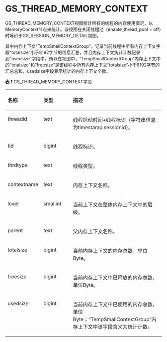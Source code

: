 # GS\_THREAD\_MEMORY\_CONTEXT<a name="ZH-CN_TOPIC_0289900729"></a>

GS\_THREAD\_MEMORY\_CONTEXT视图统计所有的线程的内存使用情况，以MemoryContext节点来统计。该视图在关闭线程池（enable\_thread\_pool = off）时等价于GS\_SESSION\_MEMORY\_DETAIL视图。

其中内存上下文“TempSmallContextGroup”，记录当前线程中所有内存上下文字段“totalsize”小于8192字节的信息汇总，并且内存上下文统计计数记录到“usedsize”字段中。所以在视图中，“TempSmallContextGroup”内存上下文中的“totalsize”和“freesize”是该线程中所有内存上下文“totalsize”小于8192字节的汇总总和，usedsize字段表示统计的内存上下文个数。

**表 1**  GS\_THREAD\_MEMORY\_CONTEXT字段

<a name="zh-cn_topic_0283137545_zh-cn_topic_0237122511_zh-cn_topic_0059778760_td16c4d9490d3429bb7924dc70121414a"></a>
<table><thead align="left"><tr id="zh-cn_topic_0283137545_zh-cn_topic_0237122511_zh-cn_topic_0059778760_rc61f4f57499841bb9a68d858b72c8c54"><th class="cellrowborder" valign="top" width="22.8%" id="mcps1.2.4.1.1"><p id="zh-cn_topic_0283137545_zh-cn_topic_0237122511_zh-cn_topic_0059778760_a220d97f0527149ce80b68e31b779b847"><a name="zh-cn_topic_0283137545_zh-cn_topic_0237122511_zh-cn_topic_0059778760_a220d97f0527149ce80b68e31b779b847"></a><a name="zh-cn_topic_0283137545_zh-cn_topic_0237122511_zh-cn_topic_0059778760_a220d97f0527149ce80b68e31b779b847"></a>名称</p>
</th>
<th class="cellrowborder" valign="top" width="18.86%" id="mcps1.2.4.1.2"><p id="zh-cn_topic_0283137545_zh-cn_topic_0237122511_zh-cn_topic_0059778760_a346303cc8f9d439197ef0f38f89488ab"><a name="zh-cn_topic_0283137545_zh-cn_topic_0237122511_zh-cn_topic_0059778760_a346303cc8f9d439197ef0f38f89488ab"></a><a name="zh-cn_topic_0283137545_zh-cn_topic_0237122511_zh-cn_topic_0059778760_a346303cc8f9d439197ef0f38f89488ab"></a>类型</p>
</th>
<th class="cellrowborder" valign="top" width="58.34%" id="mcps1.2.4.1.3"><p id="zh-cn_topic_0283137545_zh-cn_topic_0237122511_zh-cn_topic_0059778760_a0a84722b14484b05b1df15bf5dd61177"><a name="zh-cn_topic_0283137545_zh-cn_topic_0237122511_zh-cn_topic_0059778760_a0a84722b14484b05b1df15bf5dd61177"></a><a name="zh-cn_topic_0283137545_zh-cn_topic_0237122511_zh-cn_topic_0059778760_a0a84722b14484b05b1df15bf5dd61177"></a>描述</p>
</th>
</tr>
</thead>
<tbody><tr id="zh-cn_topic_0283137545_zh-cn_topic_0237122511_zh-cn_topic_0059778760_r914d559fd7df49649c793cbd9e8cf04b"><td class="cellrowborder" valign="top" width="22.8%" headers="mcps1.2.4.1.1 "><p id="zh-cn_topic_0283137545_zh-cn_topic_0237122511_p84771312518"><a name="zh-cn_topic_0283137545_zh-cn_topic_0237122511_p84771312518"></a><a name="zh-cn_topic_0283137545_zh-cn_topic_0237122511_p84771312518"></a>threadid</p>
</td>
<td class="cellrowborder" valign="top" width="18.86%" headers="mcps1.2.4.1.2 "><p id="zh-cn_topic_0283137545_zh-cn_topic_0237122511_p194701375112"><a name="zh-cn_topic_0283137545_zh-cn_topic_0237122511_p194701375112"></a><a name="zh-cn_topic_0283137545_zh-cn_topic_0237122511_p194701375112"></a>text</p>
</td>
<td class="cellrowborder" valign="top" width="58.34%" headers="mcps1.2.4.1.3 "><p id="zh-cn_topic_0283137545_zh-cn_topic_0237122511_p44751317515"><a name="zh-cn_topic_0283137545_zh-cn_topic_0237122511_p44751317515"></a><a name="zh-cn_topic_0283137545_zh-cn_topic_0237122511_p44751317515"></a>线程启动时间+线程标识（字符串信息为timestamp.sessionid）。</p>
</td>
</tr>
<tr id="zh-cn_topic_0283137545_zh-cn_topic_0237122511_zh-cn_topic_0059778760_rdee21293e92d4399b0afa410cb2fe613"><td class="cellrowborder" valign="top" width="22.8%" headers="mcps1.2.4.1.1 "><p id="zh-cn_topic_0283137545_zh-cn_topic_0237122511_p1847141395111"><a name="zh-cn_topic_0283137545_zh-cn_topic_0237122511_p1847141395111"></a><a name="zh-cn_topic_0283137545_zh-cn_topic_0237122511_p1847141395111"></a>tid</p>
</td>
<td class="cellrowborder" valign="top" width="18.86%" headers="mcps1.2.4.1.2 "><p id="zh-cn_topic_0283137545_zh-cn_topic_0237122511_p184711385114"><a name="zh-cn_topic_0283137545_zh-cn_topic_0237122511_p184711385114"></a><a name="zh-cn_topic_0283137545_zh-cn_topic_0237122511_p184711385114"></a>bigint</p>
</td>
<td class="cellrowborder" valign="top" width="58.34%" headers="mcps1.2.4.1.3 "><p id="zh-cn_topic_0283137545_zh-cn_topic_0237122511_p74811315119"><a name="zh-cn_topic_0283137545_zh-cn_topic_0237122511_p74811315119"></a><a name="zh-cn_topic_0283137545_zh-cn_topic_0237122511_p74811315119"></a>线程标识。</p>
</td>
</tr>
<tr id="zh-cn_topic_0283137545_zh-cn_topic_0237122511_row178481518113815"><td class="cellrowborder" valign="top" width="22.8%" headers="mcps1.2.4.1.1 "><p id="zh-cn_topic_0283137545_zh-cn_topic_0237122511_p184901811384"><a name="zh-cn_topic_0283137545_zh-cn_topic_0237122511_p184901811384"></a><a name="zh-cn_topic_0283137545_zh-cn_topic_0237122511_p184901811384"></a>thrdtype</p>
</td>
<td class="cellrowborder" valign="top" width="18.86%" headers="mcps1.2.4.1.2 "><p id="zh-cn_topic_0283137545_zh-cn_topic_0237122511_p1885015189387"><a name="zh-cn_topic_0283137545_zh-cn_topic_0237122511_p1885015189387"></a><a name="zh-cn_topic_0283137545_zh-cn_topic_0237122511_p1885015189387"></a>text</p>
</td>
<td class="cellrowborder" valign="top" width="58.34%" headers="mcps1.2.4.1.3 "><p id="zh-cn_topic_0283137545_zh-cn_topic_0237122511_p1485061843819"><a name="zh-cn_topic_0283137545_zh-cn_topic_0237122511_p1485061843819"></a><a name="zh-cn_topic_0283137545_zh-cn_topic_0237122511_p1485061843819"></a>线程类型。</p>
</td>
</tr>
<tr id="zh-cn_topic_0283137545_zh-cn_topic_0237122511_zh-cn_topic_0059778760_rc637dd0eab0f4790a4b045b6f8978a1c"><td class="cellrowborder" valign="top" width="22.8%" headers="mcps1.2.4.1.1 "><p id="zh-cn_topic_0283137545_zh-cn_topic_0237122511_p1248113125118"><a name="zh-cn_topic_0283137545_zh-cn_topic_0237122511_p1248113125118"></a><a name="zh-cn_topic_0283137545_zh-cn_topic_0237122511_p1248113125118"></a>contextname</p>
</td>
<td class="cellrowborder" valign="top" width="18.86%" headers="mcps1.2.4.1.2 "><p id="zh-cn_topic_0283137545_zh-cn_topic_0237122511_p54819131513"><a name="zh-cn_topic_0283137545_zh-cn_topic_0237122511_p54819131513"></a><a name="zh-cn_topic_0283137545_zh-cn_topic_0237122511_p54819131513"></a>text</p>
</td>
<td class="cellrowborder" valign="top" width="58.34%" headers="mcps1.2.4.1.3 "><p id="zh-cn_topic_0283137545_zh-cn_topic_0237122511_p348171318516"><a name="zh-cn_topic_0283137545_zh-cn_topic_0237122511_p348171318516"></a><a name="zh-cn_topic_0283137545_zh-cn_topic_0237122511_p348171318516"></a>内存上下文名称。</p>
</td>
</tr>
<tr id="zh-cn_topic_0283137545_zh-cn_topic_0237122511_zh-cn_topic_0059778760_r4f0632f87a264574a0576d6439b066e3"><td class="cellrowborder" valign="top" width="22.8%" headers="mcps1.2.4.1.1 "><p id="zh-cn_topic_0283137545_zh-cn_topic_0237122511_p9481813145116"><a name="zh-cn_topic_0283137545_zh-cn_topic_0237122511_p9481813145116"></a><a name="zh-cn_topic_0283137545_zh-cn_topic_0237122511_p9481813145116"></a>level</p>
</td>
<td class="cellrowborder" valign="top" width="18.86%" headers="mcps1.2.4.1.2 "><p id="zh-cn_topic_0283137545_zh-cn_topic_0237122511_p648101325112"><a name="zh-cn_topic_0283137545_zh-cn_topic_0237122511_p648101325112"></a><a name="zh-cn_topic_0283137545_zh-cn_topic_0237122511_p648101325112"></a>smallint</p>
</td>
<td class="cellrowborder" valign="top" width="58.34%" headers="mcps1.2.4.1.3 "><p id="zh-cn_topic_0283137545_zh-cn_topic_0237122511_p194912139513"><a name="zh-cn_topic_0283137545_zh-cn_topic_0237122511_p194912139513"></a><a name="zh-cn_topic_0283137545_zh-cn_topic_0237122511_p194912139513"></a>当前上下文在整体内存上下文中的层级。</p>
</td>
</tr>
<tr id="zh-cn_topic_0283137545_zh-cn_topic_0237122511_zh-cn_topic_0059778760_rac270e0e2b944107b6ff3b9692410a02"><td class="cellrowborder" valign="top" width="22.8%" headers="mcps1.2.4.1.1 "><p id="zh-cn_topic_0283137545_zh-cn_topic_0237122511_p949113125119"><a name="zh-cn_topic_0283137545_zh-cn_topic_0237122511_p949113125119"></a><a name="zh-cn_topic_0283137545_zh-cn_topic_0237122511_p949113125119"></a>parent</p>
</td>
<td class="cellrowborder" valign="top" width="18.86%" headers="mcps1.2.4.1.2 "><p id="zh-cn_topic_0283137545_zh-cn_topic_0237122511_p94931365116"><a name="zh-cn_topic_0283137545_zh-cn_topic_0237122511_p94931365116"></a><a name="zh-cn_topic_0283137545_zh-cn_topic_0237122511_p94931365116"></a>text</p>
</td>
<td class="cellrowborder" valign="top" width="58.34%" headers="mcps1.2.4.1.3 "><p id="zh-cn_topic_0283137545_zh-cn_topic_0237122511_p144951395114"><a name="zh-cn_topic_0283137545_zh-cn_topic_0237122511_p144951395114"></a><a name="zh-cn_topic_0283137545_zh-cn_topic_0237122511_p144951395114"></a>父内存上下文名称。</p>
</td>
</tr>
<tr id="zh-cn_topic_0283137545_zh-cn_topic_0237122511_zh-cn_topic_0059778760_r096ceb75d6da44f98c1c147169ffd8da"><td class="cellrowborder" valign="top" width="22.8%" headers="mcps1.2.4.1.1 "><p id="zh-cn_topic_0283137545_zh-cn_topic_0237122511_p549171315113"><a name="zh-cn_topic_0283137545_zh-cn_topic_0237122511_p549171315113"></a><a name="zh-cn_topic_0283137545_zh-cn_topic_0237122511_p549171315113"></a>totalsize</p>
</td>
<td class="cellrowborder" valign="top" width="18.86%" headers="mcps1.2.4.1.2 "><p id="zh-cn_topic_0283137545_zh-cn_topic_0237122511_p64911317519"><a name="zh-cn_topic_0283137545_zh-cn_topic_0237122511_p64911317519"></a><a name="zh-cn_topic_0283137545_zh-cn_topic_0237122511_p64911317519"></a>bigint</p>
</td>
<td class="cellrowborder" valign="top" width="58.34%" headers="mcps1.2.4.1.3 "><p id="zh-cn_topic_0283137545_zh-cn_topic_0237122511_p14501013135114"><a name="zh-cn_topic_0283137545_zh-cn_topic_0237122511_p14501013135114"></a><a name="zh-cn_topic_0283137545_zh-cn_topic_0237122511_p14501013135114"></a>当前内存上下文的内存总数，单位Byte。</p>
</td>
</tr>
<tr id="zh-cn_topic_0283137545_zh-cn_topic_0237122511_zh-cn_topic_0059778760_r69986e8b1c794167afd0d4231a8624a7"><td class="cellrowborder" valign="top" width="22.8%" headers="mcps1.2.4.1.1 "><p id="zh-cn_topic_0283137545_zh-cn_topic_0237122511_p3509139519"><a name="zh-cn_topic_0283137545_zh-cn_topic_0237122511_p3509139519"></a><a name="zh-cn_topic_0283137545_zh-cn_topic_0237122511_p3509139519"></a>freesize</p>
</td>
<td class="cellrowborder" valign="top" width="18.86%" headers="mcps1.2.4.1.2 "><p id="zh-cn_topic_0283137545_zh-cn_topic_0237122511_p8501913115118"><a name="zh-cn_topic_0283137545_zh-cn_topic_0237122511_p8501913115118"></a><a name="zh-cn_topic_0283137545_zh-cn_topic_0237122511_p8501913115118"></a>bigint</p>
</td>
<td class="cellrowborder" valign="top" width="58.34%" headers="mcps1.2.4.1.3 "><p id="zh-cn_topic_0283137545_zh-cn_topic_0237122511_p2050131355118"><a name="zh-cn_topic_0283137545_zh-cn_topic_0237122511_p2050131355118"></a><a name="zh-cn_topic_0283137545_zh-cn_topic_0237122511_p2050131355118"></a>当前内存上下文中已释放的内存总数，单位Byte。</p>
</td>
</tr>
<tr id="zh-cn_topic_0283137545_zh-cn_topic_0237122511_zh-cn_topic_0059778760_rd71ceda6ede4450ab167628eea017721"><td class="cellrowborder" valign="top" width="22.8%" headers="mcps1.2.4.1.1 "><p id="zh-cn_topic_0283137545_zh-cn_topic_0237122511_p1450121317516"><a name="zh-cn_topic_0283137545_zh-cn_topic_0237122511_p1450121317516"></a><a name="zh-cn_topic_0283137545_zh-cn_topic_0237122511_p1450121317516"></a>usedsize</p>
</td>
<td class="cellrowborder" valign="top" width="18.86%" headers="mcps1.2.4.1.2 "><p id="zh-cn_topic_0283137545_zh-cn_topic_0237122511_p15501513165117"><a name="zh-cn_topic_0283137545_zh-cn_topic_0237122511_p15501513165117"></a><a name="zh-cn_topic_0283137545_zh-cn_topic_0237122511_p15501513165117"></a>bigint</p>
</td>
<td class="cellrowborder" valign="top" width="58.34%" headers="mcps1.2.4.1.3 "><p id="zh-cn_topic_0283137545_zh-cn_topic_0237122511_p251813135118"><a name="zh-cn_topic_0283137545_zh-cn_topic_0237122511_p251813135118"></a><a name="zh-cn_topic_0283137545_zh-cn_topic_0237122511_p251813135118"></a>当前内存上下文中已使用的内存总数，单位Byte；“TempSmallContextGroup”内存上下文中该字段含义为统计计数。</p>
</td>
</tr>
</tbody>
</table>

